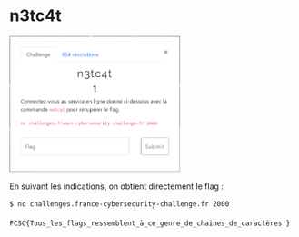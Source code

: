 # n3tc4t

<img alt="énoncé du challenge" src="énoncé.png" width=300>

En suivant les indications, on obtient directement le flag :
```bash
$ nc challenges.france-cybersecurity-challenge.fr 2000

FCSC{Tous_les_flags_ressemblent_à_ce_genre_de_chaines_de_caractères!}
```
